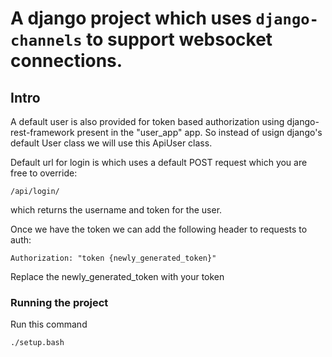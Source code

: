 # A django project which uses `django-channels` to support websocket connections.

## Intro
A default user is also provided for token based authorization using django-rest-framework present in the
   "user_app" app. So instead of usign django's default User class we will use this ApiUser class.


Default url for login is which uses a default POST request which you are free to override:

    /api/login/

which returns the username and token for the user.

Once we have the token we can add the following header to requests to auth:

    Authorization: "token {newly_generated_token}"

Replace the newly_generated_token with your token


### Running the project

Run this command

```
./setup.bash
```
